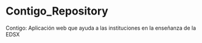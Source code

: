 # Contigo_Repository
Contigo: Aplicación web que ayuda a las instituciones en la enseñanza de la EDSX
